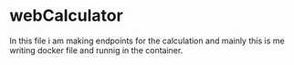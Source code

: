 # webCalculator

In this file i am making endpoints for the calculation and mainly this is me writing docker file and runnig in the container.
